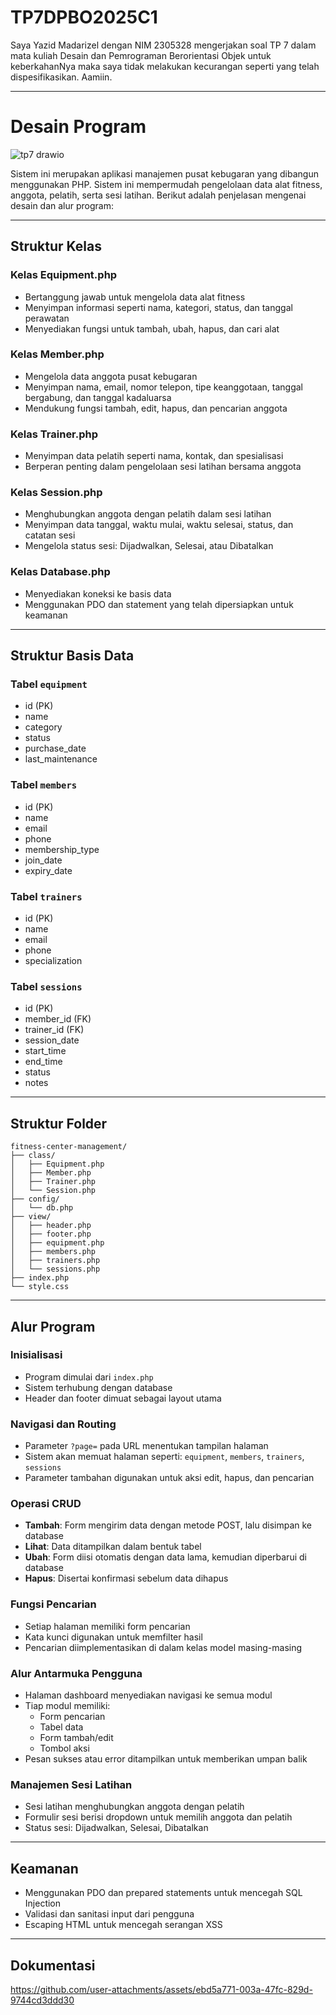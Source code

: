 # TP7DPBO2025C1

Saya Yazid Madarizel dengan NIM 2305328 mengerjakan soal TP 7 dalam mata kuliah Desain dan Pemrograman Berorientasi Objek untuk keberkahanNya maka saya tidak melakukan kecurangan seperti yang telah dispesifikasikan. Aamiin.

---

# Desain Program

![tp7 drawio](https://github.com/user-attachments/assets/f3bcbba2-681c-42a6-9d3f-1a4f717a4d72)


Sistem ini merupakan aplikasi manajemen pusat kebugaran yang dibangun menggunakan PHP. Sistem ini mempermudah pengelolaan data alat fitness, anggota, pelatih, serta sesi latihan. Berikut adalah penjelasan mengenai desain dan alur program:

---

## Struktur Kelas

### Kelas Equipment.php
- Bertanggung jawab untuk mengelola data alat fitness
- Menyimpan informasi seperti nama, kategori, status, dan tanggal perawatan
- Menyediakan fungsi untuk tambah, ubah, hapus, dan cari alat

### Kelas Member.php
- Mengelola data anggota pusat kebugaran
- Menyimpan nama, email, nomor telepon, tipe keanggotaan, tanggal bergabung, dan tanggal kadaluarsa
- Mendukung fungsi tambah, edit, hapus, dan pencarian anggota

### Kelas Trainer.php
- Menyimpan data pelatih seperti nama, kontak, dan spesialisasi
- Berperan penting dalam pengelolaan sesi latihan bersama anggota

### Kelas Session.php
- Menghubungkan anggota dengan pelatih dalam sesi latihan
- Menyimpan data tanggal, waktu mulai, waktu selesai, status, dan catatan sesi
- Mengelola status sesi: Dijadwalkan, Selesai, atau Dibatalkan

### Kelas Database.php
- Menyediakan koneksi ke basis data
- Menggunakan PDO dan statement yang telah dipersiapkan untuk keamanan

---

## Struktur Basis Data

### Tabel `equipment`
- id (PK)
- name
- category
- status
- purchase_date
- last_maintenance

### Tabel `members`
- id (PK)
- name
- email
- phone
- membership_type
- join_date
- expiry_date

### Tabel `trainers`
- id (PK)
- name
- email
- phone
- specialization

### Tabel `sessions`
- id (PK)
- member_id (FK)
- trainer_id (FK)
- session_date
- start_time
- end_time
- status
- notes

---

## Struktur Folder

```
fitness-center-management/
├── class/
│   ├── Equipment.php
│   ├── Member.php
│   ├── Trainer.php
│   └── Session.php
├── config/
│   └── db.php
├── view/
│   ├── header.php
│   ├── footer.php
│   ├── equipment.php
│   ├── members.php
│   ├── trainers.php
│   └── sessions.php
├── index.php
└── style.css
```

---

## Alur Program

### Inisialisasi
- Program dimulai dari `index.php`
- Sistem terhubung dengan database
- Header dan footer dimuat sebagai layout utama

### Navigasi dan Routing
- Parameter `?page=` pada URL menentukan tampilan halaman
- Sistem akan memuat halaman seperti: `equipment`, `members`, `trainers`, `sessions`
- Parameter tambahan digunakan untuk aksi edit, hapus, dan pencarian

### Operasi CRUD
- **Tambah**: Form mengirim data dengan metode POST, lalu disimpan ke database
- **Lihat**: Data ditampilkan dalam bentuk tabel
- **Ubah**: Form diisi otomatis dengan data lama, kemudian diperbarui di database
- **Hapus**: Disertai konfirmasi sebelum data dihapus

### Fungsi Pencarian
- Setiap halaman memiliki form pencarian
- Kata kunci digunakan untuk memfilter hasil
- Pencarian diimplementasikan di dalam kelas model masing-masing

### Alur Antarmuka Pengguna
- Halaman dashboard menyediakan navigasi ke semua modul
- Tiap modul memiliki:
  - Form pencarian
  - Tabel data
  - Form tambah/edit
  - Tombol aksi
- Pesan sukses atau error ditampilkan untuk memberikan umpan balik

### Manajemen Sesi Latihan
- Sesi latihan menghubungkan anggota dengan pelatih
- Formulir sesi berisi dropdown untuk memilih anggota dan pelatih
- Status sesi: Dijadwalkan, Selesai, Dibatalkan

---

## Keamanan
- Menggunakan PDO dan prepared statements untuk mencegah SQL Injection
- Validasi dan sanitasi input dari pengguna
- Escaping HTML untuk mencegah serangan XSS

---

## Dokumentasi

https://github.com/user-attachments/assets/ebd5a771-003a-47fc-829d-9744cd3ddd30

